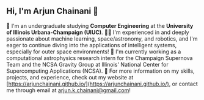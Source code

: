 ## Hi, I'm Arjun Chainani 👋

📖 I'm an undergraduate studying **Computer Engineering** at the **University of Illinois Urbana-Champaign (UIUC)**.
👨‍💻 I'm experienced in and deeply passionate about machine learning, space/astronomy, and robotics, and I'm eager to continue diving into the applications of intelligent systems, especially for outer space environments!
🔭 I'm currently working as a computational astrophysics research intern for the Champaign Supernova Team and the NCSA Gravity Group at Illinois' National Center for Supercomputing Applications (NCSA).
📧 For more information on my skills, projects, and experience, check out my website at [https://arjunchainani.github.io/](https://arjunchainani.github.io/), or contact me through email at [arjun.k.chainani@gmail.com](mailto:arjun.k.chainani@gmail.com)!

<!--
**arjunchainani/arjunchainani** is a ✨ _special_ ✨ repository because its `README.md` (this file) appears on your GitHub profile.

Here are some ideas to get you started:

- 🔭 I’m currently working on ...
- 🌱 I’m currently learning ...
- 👯 I’m looking to collaborate on ...
- 🤔 I’m looking for help with ...
- 💬 Ask me about ...
- 📫 How to reach me: ...
- 😄 Pronouns: ...
- ⚡ Fun fact: ...
-->
